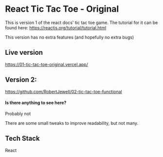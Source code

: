 # React Tic Tac Toe - Original

This is version 1 of the react docs' tic tac toe game.
The tutorial for it can be found here: https://reactjs.org/tutorial/tutorial.html

This version has no extra features (and hopefully no extra bugs)

## Live version

https://01-tic-tac-toe-original.vercel.app/

## Version 2:

https://github.com/RobertJewell/02-tic-tac-toe-functional


#### Is there anything to see here?

Probably not

There are some small tweaks to improve readability, but not many.

## Tech Stack

React
